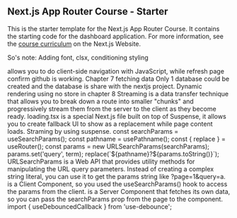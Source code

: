 ## Next.js App Router Course - Starter
This is the starter template for the Next.js App Router Course. It contains the starting code for the dashboard application.
For more information, see the [course curriculum](https://nextjs.org/learn) on the Next.js Website.

So's note:
Adding font, clsx, conditioning styling
<Link> allows you to do client-side navigation with JavaScript, while <a> refresh page
confirm github is working. 
Chapter 7 fetching data
Only 1 database could be created and the database is share with the nextjs project.
Dynamic rendering using no store in chapter 8
Streaming is a data transfer technique that allows you to break down a route into smaller "chunks" and progressively stream them from the server to the client as they become ready.
loading.tsx is a special Next.js file built on top of Suspense, it allows you to create fallback UI to show as a replacement while page content loads.
Straming by using suspense.
const searchParams = useSearchParams();
const pathname = usePathname();
const { replace } = useRouter();
const params = new URLSearchParams(searchParams); 
params.set('query', term);
replace(`${pathname}?${params.toString()}`);
URLSearchParams is a Web API that provides utility methods for manipulating the URL query parameters. Instead of creating a complex string literal, you can use it to get the params string like ?page=1&query=a.
<Search> is a Client Component, so you used the useSearchParams() hook to access the params from the client.
<Table> is a Server Component that fetches its own data, so you can pass the searchParams prop from the page to the component.
import { useDebouncedCallback } from 'use-debounce';